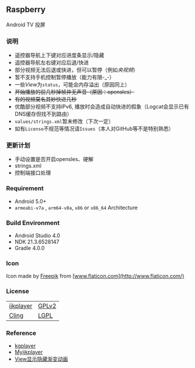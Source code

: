 ## Raspberry

Android TV 投屏

### 说明

- 遥控器导航上下键对应进度条显示/隐藏
- 遥控器导航左右键对应后退/快进
- 部分视频无法后退或快进，但可以暂停（例如*央视频*）
- 暂不支持手机控制暂停播放（能力有限-_-）
- 一些*View*为`status`，可能会内存溢出（原因同上）
- ~~开始播放的前几秒掉帧并无声音（原因：opensles）~~
- ~~有的视频莫名其妙快进几秒~~
- 优酷部分视频不支持IPv6, 播放时会造成自动快进的假象（Logcat会显示已有DNS缓存但找不到路由）
- `values/strings.xml`暂未修改（下次一定）
- 如有`License`不规范等情况请`Issues`（本人对GitHub等不是特别熟悉）

### 更新计划

- 手动设置是否开启opensles、硬解
- strings.xml
- 控制端接口处理

### Requirement

- Android 5.0+
- `armeabi-v7a` , `arm64-v8a`, `x86` or `x86_64` Architecture

### Build Environment

- Android Studio 4.0
- NDK 21.3.6528147
- Gradle 4.0.0

### Icon

Icon made by [Freepik](https://www.flaticon.com/authors/freepik) from [www.flaticon.com](http://www.flaticon.com/)

### License

|                                                    |                                                              |
| -------------------------------------------------- | ------------------------------------------------------------ |
| [ijkplayer](https://github.com/bilibili/ijkplayer) | [GPLv2](https://github.com/bilibili/ijkplayer/blob/master/COPYING.GPLv2) |
| [Cling](https://github.com/4thline/cling)          | [LGPL](http://www.gnu.org/licenses/lgpl-2.1.html)            |

### Reference

- [kgplayer](https://github.com/JustForYouT/kgplayer)
- [Myijkplayer](https://github.com/979451341/Myijkplayer)
- [View显示隐藏渐变动画](https://www.jianshu.com/p/d4b54d65fb89)